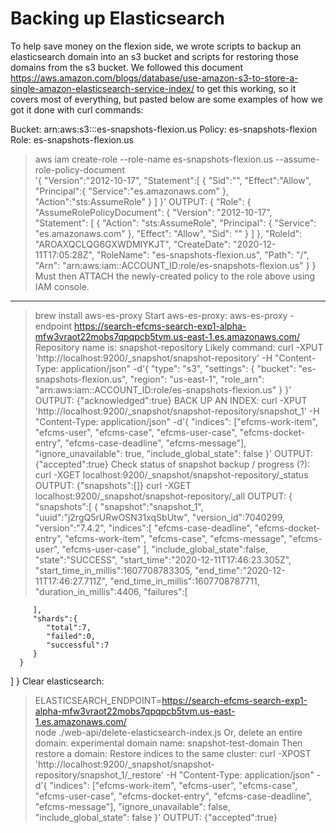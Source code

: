 # Backing up Elasticsearch

To help save money on the flexion side, we wrote scripts to backup an elasticsearch domain into an s3 bucket and scripts for restoring those domains from the s3 bucket.  We followed this document https://aws.amazon.com/blogs/database/use-amazon-s3-to-store-a-single-amazon-elasticsearch-service-index/ to get this working, so it covers most of everything, but pasted below are some examples of how we got it done with curl commands:

Bucket: arn:aws:s3:::es-snapshots-flexion.us
Policy: es-snapshots-flexion
Role: es-snapshots-flexion.us
> aws iam create-role --role-name es-snapshots-flexion.us --assume-role-policy-document \
 '{
   "Version":"2012-10-17",
   "Statement":[
      {
         "Sid":"",
         "Effect":"Allow",
         "Principal":{
            "Service":"es.amazonaws.com"
         },
         "Action":"sts:AssumeRole"
      }
   ]
}'
OUTPUT:
{
    "Role": {
        "AssumeRolePolicyDocument": {
            "Version": "2012-10-17", 
            "Statement": [
                {
                    "Action": "sts:AssumeRole", 
                    "Principal": {
                        "Service": "es.amazonaws.com"
                    }, 
                    "Effect": "Allow", 
                    "Sid": ""
                }
            ]
        }, 
        "RoleId": "AROAXQCLQG6GXWDMIYKJT", 
        "CreateDate": "2020-12-11T17:05:28Z", 
        "RoleName": "es-snapshots-flexion.us", 
        "Path": "/", 
        "Arn": "arn:aws:iam::ACCOUNT_ID:role/es-snapshots-flexion.us"
    }
}
Must then ATTACH the newly-created policy to the role above using IAM console.
--------
> brew install aws-es-proxy
Start aws-es-proxy:
> aws-es-proxy -endpoint https://search-efcms-search-exp1-alpha-mfw3vraot22mobs7qpqpcb5tvm.us-east-1.es.amazonaws.com/
Repository name is: snapshot-repository
Likely command:
> curl -XPUT 'http://localhost:9200/_snapshot/snapshot-repository' -H "Content-Type: application/json" -d'{
    "type": "s3",
    "settings": {
        "bucket": "es-snapshots-flexion.us",
        "region": "us-east-1",
        "role_arn": "arn:aws:iam::ACCOUNT_ID:role/es-snapshots-flexion.us"
    }
}' 
OUTPUT:
{"acknowledged":true}
BACK UP AN INDEX:
> curl -XPUT 'http://localhost:9200/_snapshot/snapshot-repository/snapshot_1' -H "Content-Type: application/json" -d'{
  "indices": ["efcms-work-item", "efcms-user", "efcms-case", "efcms-user-case", "efcms-docket-entry", "efcms-case-deadline", "efcms-message"],
  "ignore_unavailable": true,
  "include_global_state": false
}'
OUTPUT:
{"accepted":true}
Check status of snapshot backup / progress (?): 
> curl -XGET localhost:9200/_snapshot/snapshot-repository/_status
OUTPUT: {"snapshots":[]}
> curl -XGET localhost:9200/_snapshot/snapshot-repository/_all
OUTPUT:
{
   "snapshots":[
      {
         "snapshot":"snapshot_1",
         "uuid":"j2rgQ5rURwOSN31xqSbUtw",
         "version_id":7040299,
         "version":"7.4.2",
         "indices":[
            "efcms-case-deadline",
            "efcms-docket-entry",
            "efcms-work-item",
            "efcms-case",
            "efcms-message",
            "efcms-user",
            "efcms-user-case"
         ],
         "include_global_state":false,
         "state":"SUCCESS",
         "start_time":"2020-12-11T17:46:23.305Z",
         "start_time_in_millis":1607708783305,
         "end_time":"2020-12-11T17:46:27.711Z",
         "end_time_in_millis":1607708787711,
         "duration_in_millis":4406,
         "failures":[
            
         ],
         "shards":{
            "total":7,
            "failed":0,
            "successful":7
         }
      }
   ]
}
Clear elasticsearch:
> ELASTICSEARCH_ENDPOINT=https://search-efcms-search-exp1-alpha-mfw3vraot22mobs7qpqpcb5tvm.us-east-1.es.amazonaws.com/ \
 node ./web-api/delete-elasticsearch-index.js
Or, delete an entire domain:
experimental domain name: snapshot-test-domain
Then restore a domain:
Restore indices to the same cluster:
> curl -XPOST 'http://localhost:9200/_snapshot/snapshot-repository/snapshot_1/_restore' -H "Content-Type: application/json" -d'{
  "indices": ["efcms-work-item", "efcms-user", "efcms-case", "efcms-user-case", "efcms-docket-entry", "efcms-case-deadline", "efcms-message"],
  "ignore_unavailable": false,
  "include_global_state": false
}'
OUTPUT: {"accepted":true}
